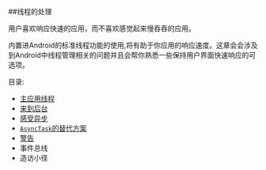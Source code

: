 ##线程的处理

用户喜欢响应快速的应用，而不喜欢感觉起来慢吞吞的应用。

内置进Android的标准线程功能的使用,将有助于你应用的响应速度。这章会会涉及到Android中线程管理相关的问题并且会帮你熟悉一些保持用户界面快速响应的可选项。

目录:

* [主应用线程](/DealingWithThreads/TheMainApplicationThread.md)
* [来到后台](/DealingWithThreads/GettingtotheBackground.md)
* [感受异步](/DealingWithThreads/AsyncingFeeling.md)
* [`AsyncTask`的替代方案](/DealingWithThreads/AlternativestoAsyncTask.md)
* [警告](/DealingWithThreads/AndNow,TheCaveats.md)
* 事件总线
* 造访小径
